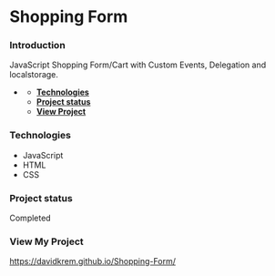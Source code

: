 # **Shopping Form**

### **Introduction**

JavaScript Shopping Form/Cart with Custom Events, Delegation and localstorage.

- [](#)

  - [**Technologies**](#technologies)
  - [**Project status**](#project-status)
  - [**View Project**](#other-information)

### **Technologies**

- JavaScript
- HTML
- CSS

### **Project status**

Completed

### **View My Project**
https://davidkrem.github.io/Shopping-Form/
